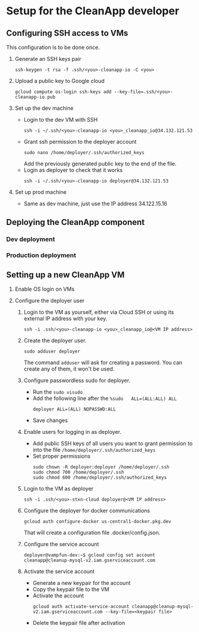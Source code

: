# Setup for the CleanApp developer

## Configuring SSH access to VMs

This configuration is to be done once.

1.  Generate an SSH keys pair
    ```
    ssh-keygen -t rsa -f .ssh/<you>-cleanapp-io -C <you>
    ```

1.  Upload a public key to Google cloud
    ```
    gcloud compute os-login ssh-keys add --key-file=.ssh/<you>-cleanapp-io.pub
    ```

1.  Set up the dev machine
    *   Login to the dev VM with SSH
        ```
        ssh -i ~/.ssh/<you>-cleanapp-io <you>_cleanapp_io@34.132.121.53
        ```
    *   Grant ssh permission to the deployer account
        ```
        sudo nano /home/deployer/.ssh/authorized_keys
        ```
        Add the previously generated public key to the end of the file.
    *   Login as deployer to check that it works
        ```
        ssh -i ~/.ssh/<you>-cleanapp-io deployer@34.132.121.53
        ```
1.  Set up prod machine
    *   Same as dev machine, just use the IP address 34.122.15.16

## Deploying the CleanApp component

### Dev deployment

### Production deployment

## Setting up a new CleanApp VM

1.  Enable OS login on VMs

1.  Configure the deployer user
    1.  Login to the VM as yourself, either via Cloud SSH or using its external IP address with your key.
        ```
        ssh -i .ssh/<you>-cleanapp-io <you>_cleanapp_io@<VM IP address>
        ```

    1.  Create the deployer user.
        ```
        sudo adduser deployer
        ```
        The command `adduser` will ask for creating a password. You can create any of them, it won't be used.

    1.  Configure passwordless sudo for deployer.
        *   Run the `sudo visudo`
        *   Add the following line after the `%sudo   ALL=(ALL:ALL) ALL`
            ```
            deployer ALL=(ALL) NOPASSWD:ALL
            ```
        *   Save changes

    1.  Enable users for logging in as deployer.
        *   Add public SSH keys of all users you want to grant permission to into the file `/home/deployer/.ssh/authorized_keys`
        *   Set proper permissions
            ```
            sudo chown -R deployer:deployer /home/deployer/.ssh
            sudo chmod 700 /home/deployer/.ssh
            sudo chmod 600 /home/deployer/.ssh/authorized_keys
            ```

    1.  Login to the VM as deployer
        ```
        ssh -i .ssh/<you>-stxn-cloud deployer@<VM IP address>
        ```

    1.  Configure the deployer for docker communications
        ```
        gcloud auth configure-docker us-central1-docker.pkg.dev
        ``` 
        That will create a configuration file .docker/config.json.

    1.  Configure the service account
        ```
        deployer@vampfun-dev:~$ gcloud config set account cleanapp@cleanup-mysql-v2.iam.gserviceaccount.com
        ```

    1. Activate the service account
        *   Generate a new keypair for the account
        *   Copy the keypair file to the VM
        *   Activate the account
            ```
            gcloud auth activate-service-account cleanapp@cleanup-mysql-v2.iam.gserviceaccount.com --key-file=<keypair file>
            ```
        *   Delete the keypair file after activation
